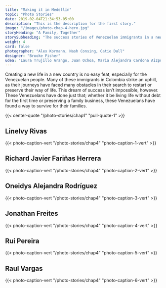 ```yaml
---
title: "Making it in Medellín"
topic: "Photo Stories"
date: 2019-02-04T21:34:53-05:00
description: "This is the description for the first story."
image: "/images/photo-chap-4-hero.jpg"
storyHeading: "A Family, Together"
storySubheading: "The success stories of Venezuelan immigrants in a new country"
weight: 4
card: false
photographer: "Alex Kormann, Nash Consing, Catie Dull"
designer: "Brooke Fisher"
udea: "Laura Trujillo Arango, Juan Ochoa, Maria Alejandra Cardona Aizpurua"
---
```


Creating a new life in a new country is no easy feat, especially for the Venezuelan people. Many of these immigrants in Colombia strike an uphill, as their journeys have faced many obstacles in their search to restart or preserve their way of life. This dream of success isn’t impossible, however. These Venezuelans have done just that; whether it be living life without debt for the first time or preserving a family business, these Venezuelans have found a way to survive for their families.

{{< center-quote "/photo-stories/chap1" "pull-quote-1" >}}

<div class="photo__line"></div>

<h2 class="photo__subhead flex">Linelvy Rivas</h2>
{{< photo-caption-vert "/photo-stories/chap4" "photo-caption-1-vert" >}}

<div class="photo__line"></div>

<h2 class="photo__subhead flex">Richard Javier Fariñas Herrera</h2>
{{< photo-caption-vert "/photo-stories/chap4" "photo-caption-2-vert" >}}

<div class="photo__line"></div>

<h2 class="photo__subhead flex">Oneidys Alejandra Rodríguez</h2>
{{< photo-caption-vert "/photo-stories/chap4" "photo-caption-3-vert" >}}

<div class="photo__line"></div>

<h2 class="photo__subhead flex">Jonathan Freites</h2>
{{< photo-caption-vert "/photo-stories/chap4" "photo-caption-4-vert" >}}

<div class="photo__line"></div>

<h2 class="photo__subhead flex">Rui Pereira</h2>
{{< photo-caption-vert "/photo-stories/chap4" "photo-caption-5-vert" >}}

<div class="photo__line"></div>

<h2 class="photo__subhead flex">Raul Vargas</h2>
{{< photo-caption-vert "/photo-stories/chap4" "photo-caption-6-vert" >}}